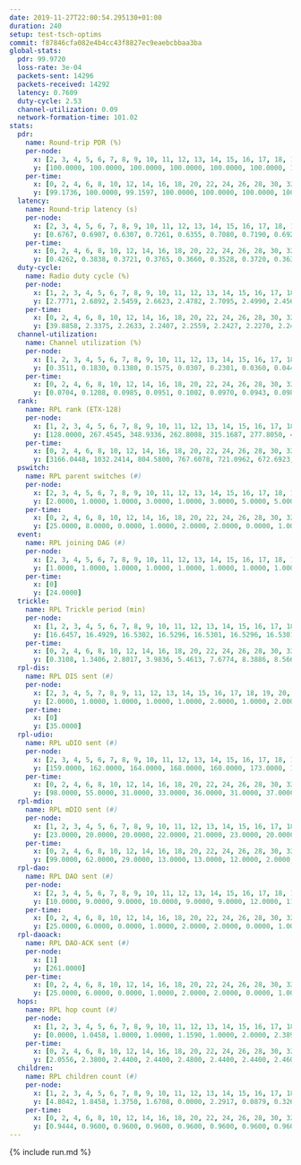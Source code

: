 ```yaml
---
date: 2019-11-27T22:00:54.295130+01:00
duration: 240
setup: test-tsch-optims
commit: f87846cfa082e4b4cc43f8827ec9eaebcbbaa3ba
global-stats:
  pdr: 99.9720
  loss-rate: 3e-04
  packets-sent: 14296
  packets-received: 14292
  latency: 0.7609
  duty-cycle: 2.53
  channel-utilization: 0.09
  network-formation-time: 101.02
stats:
  pdr:
    name: Round-trip PDR (%)
    per-node:
      x: [2, 3, 4, 5, 6, 7, 8, 9, 10, 11, 12, 13, 14, 15, 16, 17, 18, 19, 20, 21, 22, 23, 24, 25]
      y: [100.0000, 100.0000, 100.0000, 100.0000, 100.0000, 100.0000, 100.0000, 99.8369, 100.0000, 100.0000, 100.0000, 100.0000, 100.0000, 100.0000, 100.0000, 99.8227, 100.0000, 100.0000, 99.8172, 100.0000, 99.8355, 100.0000, 100.0000, 100.0000]
    per-time:
      x: [0, 2, 4, 6, 8, 10, 12, 14, 16, 18, 20, 22, 24, 26, 28, 30, 32, 34, 36, 38, 40, 42, 44, 46, 48, 50, 52, 54, 56, 58, 60, 62, 64, 66, 68, 70, 72, 74, 76, 78, 80, 82, 84, 86, 88, 90, 92, 94, 96, 98, 100, 102, 104, 106, 108, 110, 112, 114, 116, 118, 120, 122, 124, 126, 128, 130, 132, 134, 136, 138, 140, 142, 144, 146, 148, 150, 152, 154, 156, 158, 160, 162, 164, 166, 168, 170, 172, 174, 176, 178, 180, 182, 184, 186, 188, 190, 192, 194, 196, 198, 200, 202, 204, 206, 208, 210, 212, 214, 216, 218, 220, 222, 224, 226, 228, 230, 232, 234, 236, 238]
      y: [99.1736, 100.0000, 99.1597, 100.0000, 100.0000, 100.0000, 100.0000, 100.0000, 100.0000, 100.0000, 99.1667, 100.0000, 100.0000, 100.0000, 100.0000, 100.0000, 100.0000, 100.0000, 100.0000, 100.0000, 100.0000, 100.0000, 100.0000, 100.0000, 100.0000, 100.0000, 100.0000, 100.0000, 100.0000, 100.0000, 100.0000, 100.0000, 100.0000, 100.0000, 100.0000, 100.0000, 100.0000, 100.0000, 100.0000, 100.0000, 100.0000, 100.0000, 100.0000, 100.0000, 100.0000, 100.0000, 100.0000, 100.0000, 100.0000, 100.0000, 100.0000, 100.0000, 100.0000, 100.0000, 100.0000, 100.0000, 100.0000, 100.0000, 100.0000, 100.0000, 100.0000, 100.0000, 100.0000, 100.0000, 100.0000, 100.0000, 100.0000, 100.0000, 100.0000, 100.0000, 100.0000, 100.0000, 100.0000, 100.0000, 100.0000, 100.0000, 100.0000, 100.0000, 100.0000, 100.0000, 99.1667, 100.0000, 100.0000, 100.0000, 100.0000, 100.0000, 100.0000, 100.0000, 100.0000, 100.0000, 100.0000, 100.0000, 100.0000, 100.0000, 100.0000, 100.0000, 100.0000, 100.0000, 100.0000, 100.0000, 100.0000, 100.0000, 100.0000, 100.0000, 100.0000, 100.0000, 100.0000, 100.0000, 100.0000, 100.0000, 100.0000, 100.0000, 100.0000, 100.0000, 100.0000, 100.0000, 100.0000, 100.0000, 100.0000, 100.0000]
  latency:
    name: Round-trip latency (s)
    per-node:
      x: [2, 3, 4, 5, 6, 7, 8, 9, 10, 11, 12, 13, 14, 15, 16, 17, 18, 19, 20, 21, 22, 23, 24, 25]
      y: [0.6767, 0.6907, 0.6307, 0.7261, 0.6355, 0.7080, 0.7190, 0.6924, 0.6462, 0.7197, 0.7028, 0.6869, 0.7299, 0.7711, 0.7087, 0.8137, 0.8045, 0.8181, 0.8621, 0.8334, 0.8225, 0.9384, 0.9637, 0.9760]
    per-time:
      x: [0, 2, 4, 6, 8, 10, 12, 14, 16, 18, 20, 22, 24, 26, 28, 30, 32, 34, 36, 38, 40, 42, 44, 46, 48, 50, 52, 54, 56, 58, 60, 62, 64, 66, 68, 70, 72, 74, 76, 78, 80, 82, 84, 86, 88, 90, 92, 94, 96, 98, 100, 102, 104, 106, 108, 110, 112, 114, 116, 118, 120, 122, 124, 126, 128, 130, 132, 134, 136, 138, 140, 142, 144, 146, 148, 150, 152, 154, 156, 158, 160, 162, 164, 166, 168, 170, 172, 174, 176, 178, 180, 182, 184, 186, 188, 190, 192, 194, 196, 198, 200, 202, 204, 206, 208, 210, 212, 214, 216, 218, 220, 222, 224, 226, 228, 230, 232, 234, 236, 238]
      y: [0.4262, 0.3838, 0.3721, 0.3765, 0.3660, 0.3528, 0.3720, 0.3638, 0.3932, 0.3612, 0.3841, 0.4143, 0.3562, 0.3511, 0.3976, 0.3558, 0.3524, 0.3979, 0.3497, 0.3705, 0.3708, 0.3196, 0.3439, 0.3300, 0.3259, 0.3346, 0.3355, 0.3224, 0.3329, 0.3366, 0.3505, 0.3207, 0.3259, 0.3258, 0.3279, 0.3570, 0.3526, 0.3514, 0.3511, 0.3501, 0.3251, 0.3628, 0.3290, 0.3617, 0.3552, 0.3624, 0.3444, 0.4729, 0.4302, 0.3578, 0.3189, 0.3354, 0.3725, 0.5495, 0.5702, 0.5267, 0.3643, 0.3618, 0.3269, 0.8325, 0.8654, 0.5896, 0.5465, 0.5126, 0.4071, 0.9002, 1.2924, 1.1638, 0.8519, 0.6087, 0.5858, 0.9700, 1.2774, 1.2654, 1.2898, 1.2261, 0.9444, 0.9726, 1.2700, 1.2630, 1.2742, 1.2767, 1.2900, 1.2553, 1.2578, 1.2481, 1.2844, 1.2648, 1.2537, 1.2256, 1.2688, 1.2513, 1.2620, 1.2656, 1.2765, 1.2512, 1.2664, 1.2702, 1.2718, 1.2815, 1.2593, 1.2890, 1.2684, 1.2562, 1.2533, 1.2688, 1.2532, 1.2666, 1.2854, 1.2526, 1.2734, 1.2488, 1.2480, 1.2268, 1.2465, 1.2350, 1.2458, 1.2459, 1.2461, 1.1800]
  duty-cycle:
    name: Radio duty cycle (%)
    per-node:
      x: [1, 2, 3, 4, 5, 6, 7, 8, 9, 10, 11, 12, 13, 14, 15, 16, 17, 18, 19, 20, 21, 22, 23, 24, 25]
      y: [2.7771, 2.6892, 2.5459, 2.6623, 2.4782, 2.7095, 2.4990, 2.4565, 2.3430, 2.2768, 2.3663, 2.5968, 2.5303, 2.4421, 2.4309, 2.6743, 2.4897, 2.5816, 2.5601, 2.5914, 2.5222, 2.4730, 2.5782, 2.5164, 2.5748]
    per-time:
      x: [0, 2, 4, 6, 8, 10, 12, 14, 16, 18, 20, 22, 24, 26, 28, 30, 32, 34, 36, 38, 40, 42, 44, 46, 48, 50, 52, 54, 56, 58, 60, 62, 64, 66, 68, 70, 72, 74, 76, 78, 80, 82, 84, 86, 88, 90, 92, 94, 96, 98, 100, 102, 104, 106, 108, 110, 112, 114, 116, 118, 120, 122, 124, 126, 128, 130, 132, 134, 136, 138, 140, 142, 144, 146, 148, 150, 152, 154, 156, 158, 160, 162, 164, 166, 168, 170, 172, 174, 176, 178, 180, 182, 184, 186, 188, 190, 192, 194, 196, 198, 200, 202, 204, 206, 208, 210, 212, 214, 216, 218, 220, 222, 224, 226, 228, 230, 232, 234, 236, 238, 240]
      y: [39.8858, 2.3375, 2.2633, 2.2407, 2.2559, 2.2427, 2.2270, 2.2442, 2.2495, 2.2532, 2.2345, 2.2639, 2.2789, 2.2394, 2.2739, 2.2897, 2.2415, 2.2368, 2.2778, 2.2520, 2.2476, 2.2370, 2.2210, 2.2210, 2.2318, 2.2363, 2.2329, 2.2247, 2.2322, 2.2391, 2.2185, 2.2289, 2.2192, 2.2337, 2.2356, 2.2236, 2.2309, 2.2208, 2.2232, 2.2493, 2.2539, 2.2197, 2.2445, 2.2568, 2.2549, 2.2382, 2.2559, 2.2282, 2.2386, 2.2247, 2.2254, 2.2042, 2.2020, 2.2173, 2.2076, 2.1836, 2.2030, 2.2352, 2.1972, 2.1862, 2.2237, 2.2102, 2.2320, 2.2150, 2.2017, 2.2243, 2.2025, 2.2010, 2.2125, 2.2190, 2.2029, 2.2073, 2.2122, 2.2012, 2.2177, 2.2131, 2.2244, 2.2087, 2.2140, 2.1969, 2.1999, 2.1959, 2.2009, 2.2220, 2.2068, 2.2113, 2.1979, 2.2281, 2.2021, 2.1900, 2.1911, 2.1858, 2.1964, 2.2010, 2.2030, 2.2059, 2.1736, 2.1998, 2.2019, 2.1971, 2.2210, 2.2019, 2.2159, 2.2001, 2.2134, 2.1936, 2.1930, 2.2018, 2.1927, 2.2071, 2.1983, 2.2012, 2.2093, 2.2022, 2.1966, 2.1991, 2.1940, 2.2064, 2.2051, 2.1773, null]
  channel-utilization:
    name: Channel utilization (%)
    per-node:
      x: [1, 2, 3, 4, 5, 6, 7, 8, 9, 10, 11, 12, 13, 14, 15, 16, 17, 18, 19, 20, 21, 22, 23, 24, 25]
      y: [0.3511, 0.1830, 0.1380, 0.1575, 0.0307, 0.2301, 0.0360, 0.0441, 0.0349, 0.1067, 0.0327, 0.1674, 0.0463, 0.0314, 0.0759, 0.1063, 0.1108, 0.1023, 0.0411, 0.0383, 0.0454, 0.0470, 0.0333, 0.0367, 0.0325]
    per-time:
      x: [0, 2, 4, 6, 8, 10, 12, 14, 16, 18, 20, 22, 24, 26, 28, 30, 32, 34, 36, 38, 40, 42, 44, 46, 48, 50, 52, 54, 56, 58, 60, 62, 64, 66, 68, 70, 72, 74, 76, 78, 80, 82, 84, 86, 88, 90, 92, 94, 96, 98, 100, 102, 104, 106, 108, 110, 112, 114, 116, 118, 120, 122, 124, 126, 128, 130, 132, 134, 136, 138, 140, 142, 144, 146, 148, 150, 152, 154, 156, 158, 160, 162, 164, 166, 168, 170, 172, 174, 176, 178, 180, 182, 184, 186, 188, 190, 192, 194, 196, 198, 200, 202, 204, 206, 208, 210, 212, 214, 216, 218, 220, 222, 224, 226, 228, 230, 232, 234, 236, 238, 240]
      y: [0.0704, 0.1208, 0.0985, 0.0951, 0.1002, 0.0970, 0.0943, 0.0981, 0.0977, 0.1003, 0.0960, 0.1036, 0.1063, 0.0971, 0.1052, 0.1097, 0.0956, 0.0935, 0.1055, 0.0989, 0.0970, 0.0955, 0.0894, 0.0882, 0.0916, 0.0943, 0.0921, 0.0940, 0.0964, 0.0945, 0.0918, 0.0926, 0.0876, 0.0925, 0.0937, 0.0908, 0.0927, 0.0894, 0.0915, 0.1005, 0.0965, 0.0891, 0.0993, 0.1009, 0.0988, 0.0940, 0.1047, 0.0920, 0.0968, 0.0873, 0.0895, 0.0878, 0.0870, 0.0901, 0.0862, 0.0762, 0.0859, 0.0964, 0.0822, 0.0844, 0.0919, 0.0849, 0.0944, 0.0896, 0.0850, 0.0915, 0.0853, 0.0849, 0.0875, 0.0889, 0.0844, 0.0857, 0.0892, 0.0856, 0.0909, 0.0891, 0.0906, 0.0870, 0.0888, 0.0830, 0.0835, 0.0831, 0.0839, 0.0915, 0.0860, 0.0868, 0.0828, 0.0914, 0.0840, 0.0836, 0.0848, 0.0826, 0.0838, 0.0860, 0.0875, 0.0861, 0.0781, 0.0875, 0.0874, 0.0867, 0.0915, 0.0855, 0.0891, 0.0851, 0.0882, 0.0834, 0.0838, 0.0856, 0.0855, 0.0890, 0.0839, 0.0866, 0.0888, 0.0854, 0.0835, 0.0847, 0.0827, 0.0877, 0.0877, 0.0764, null]
  rank:
    name: RPL rank (ETX-128)
    per-node:
      x: [1, 2, 3, 4, 5, 6, 7, 8, 9, 10, 11, 12, 13, 14, 15, 16, 17, 18, 19, 20, 21, 22, 23, 24, 25]
      y: [128.0000, 267.4545, 348.9336, 262.8008, 315.1687, 277.8050, 414.5597, 746.9959, 560.7429, 419.2254, 555.3862, 421.9669, 744.7066, 569.9755, 538.7755, 528.7708, 573.9636, 630.6598, 685.6787, 739.7773, 746.4640, 734.5103, 871.1920, 818.2025, 913.2782]
    per-time:
      x: [0, 2, 4, 6, 8, 10, 12, 14, 16, 18, 20, 22, 24, 26, 28, 30, 32, 34, 36, 38, 40, 42, 44, 46, 48, 50, 52, 54, 56, 58, 60, 62, 64, 66, 68, 70, 72, 74, 76, 78, 80, 82, 84, 86, 88, 90, 92, 94, 96, 98, 100, 102, 104, 106, 108, 110, 112, 114, 116, 118, 120, 122, 124, 126, 128, 130, 132, 134, 136, 138, 140, 142, 144, 146, 148, 150, 152, 154, 156, 158, 160, 162, 164, 166, 168, 170, 172, 174, 176, 178, 180, 182, 184, 186, 188, 190, 192, 194, 196, 198, 200, 202, 204, 206, 208, 210, 212, 214, 216, 218, 220, 222, 224, 226, 228, 230, 232, 234, 236, 238, 240]
      y: [3166.0448, 1032.2414, 804.5800, 767.6078, 721.0962, 672.6923, 672.7600, 658.6471, 637.7200, 623.1923, 622.6078, 616.0196, 608.1176, 587.9608, 568.5000, 581.2549, 568.3600, 566.9200, 564.2800, 564.2692, 561.9412, 552.0600, 554.5800, 545.4510, 546.3600, 536.5098, 530.0200, 529.0784, 520.4400, 528.8235, 529.5400, 530.3600, 540.0392, 527.4902, 534.3800, 555.3400, 555.2200, 572.4038, 562.2200, 557.6000, 535.0800, 533.0400, 532.8235, 529.7843, 526.0000, 526.1176, 535.0192, 530.0784, 523.1154, 554.5098, 539.8200, 479.0196, 470.6400, 485.4800, 484.7059, 471.7000, 481.1400, 528.5800, 524.5882, 495.7600, 499.5000, 511.7308, 489.5769, 485.7800, 488.0000, 480.3922, 481.2000, 476.2400, 470.9800, 467.4400, 466.2800, 465.9400, 467.0600, 468.9423, 475.0800, 483.7400, 478.8200, 480.9000, 472.0800, 458.1569, 458.6400, 456.0400, 463.5882, 465.8400, 470.7255, 474.4600, 462.4200, 465.1000, 487.4200, 483.9231, 479.6863, 476.5800, 482.3333, 476.0392, 463.2800, 474.1373, 475.5000, 475.9000, 480.9038, 473.3800, 489.4074, 472.0800, 470.7843, 470.2000, 469.3333, 472.3800, 471.3800, 483.2642, 493.5686, 494.4423, 491.7200, 516.3800, 515.2692, 498.4706, 509.1400, 518.6863, 498.7500, 493.7400, 492.7692, 486.3800, null]
  pswitch:
    name: RPL parent switches (#)
    per-node:
      x: [2, 3, 4, 5, 6, 7, 8, 9, 10, 11, 12, 13, 14, 15, 16, 17, 18, 19, 20, 21, 22, 23, 24, 25]
      y: [2.0000, 1.0000, 1.0000, 3.0000, 1.0000, 3.0000, 5.0000, 5.0000, 4.0000, 6.0000, 2.0000, 2.0000, 5.0000, 5.0000, 1.0000, 7.0000, 4.0000, 10.0000, 8.0000, 11.0000, 4.0000, 11.0000, 3.0000, 9.0000]
    per-time:
      x: [0, 2, 4, 6, 8, 10, 12, 14, 16, 18, 20, 22, 24, 26, 28, 30, 32, 34, 36, 38, 40, 42, 44, 46, 48, 50, 52, 54, 56, 58, 60, 62, 64, 66, 68, 70, 72, 74, 76, 78, 80, 82, 84, 86, 88, 90, 92, 94, 96, 98, 100, 102, 104, 106, 108, 110, 112, 114, 116, 118, 120, 122, 124, 126, 128, 130, 132, 134, 136, 138, 140, 142, 144, 146, 148, 150, 152, 154, 156, 158, 160, 162, 164, 166, 168, 170, 172, 174, 176, 178, 180, 182, 184, 186, 188, 190, 192, 194, 196, 198, 200, 202, 204, 206, 208, 210, 212, 214, 216, 218, 220, 222, 224, 226, 228, 230, 232, 234, 236]
      y: [25.0000, 8.0000, 0.0000, 1.0000, 2.0000, 2.0000, 0.0000, 1.0000, 0.0000, 2.0000, 1.0000, 1.0000, 1.0000, 1.0000, 0.0000, 1.0000, 0.0000, 0.0000, 0.0000, 2.0000, 1.0000, 0.0000, 0.0000, 1.0000, 0.0000, 1.0000, 0.0000, 1.0000, 0.0000, 1.0000, 0.0000, 0.0000, 1.0000, 1.0000, 0.0000, 0.0000, 0.0000, 2.0000, 0.0000, 5.0000, 0.0000, 0.0000, 1.0000, 1.0000, 0.0000, 1.0000, 2.0000, 1.0000, 2.0000, 1.0000, 0.0000, 1.0000, 0.0000, 0.0000, 1.0000, 0.0000, 0.0000, 0.0000, 1.0000, 0.0000, 0.0000, 2.0000, 2.0000, 0.0000, 1.0000, 1.0000, 0.0000, 0.0000, 0.0000, 0.0000, 0.0000, 0.0000, 0.0000, 2.0000, 0.0000, 0.0000, 0.0000, 0.0000, 0.0000, 1.0000, 0.0000, 0.0000, 1.0000, 0.0000, 1.0000, 0.0000, 0.0000, 0.0000, 0.0000, 2.0000, 1.0000, 0.0000, 1.0000, 1.0000, 0.0000, 1.0000, 0.0000, 0.0000, 2.0000, 0.0000, 4.0000, 0.0000, 1.0000, 0.0000, 1.0000, 0.0000, 0.0000, 3.0000, 1.0000, 2.0000, 0.0000, 0.0000, 2.0000, 1.0000, 0.0000, 1.0000, 2.0000, 0.0000, 2.0000]
  event:
    name: RPL joining DAG (#)
    per-node:
      x: [2, 3, 4, 5, 6, 7, 8, 9, 10, 11, 12, 13, 14, 15, 16, 17, 18, 19, 20, 21, 22, 23, 24, 25]
      y: [1.0000, 1.0000, 1.0000, 1.0000, 1.0000, 1.0000, 1.0000, 1.0000, 1.0000, 1.0000, 1.0000, 1.0000, 1.0000, 1.0000, 1.0000, 1.0000, 1.0000, 1.0000, 1.0000, 1.0000, 1.0000, 1.0000, 1.0000, 1.0000]
    per-time:
      x: [0]
      y: [24.0000]
  trickle:
    name: RPL Trickle period (min)
    per-node:
      x: [1, 2, 3, 4, 5, 6, 7, 8, 9, 10, 11, 12, 13, 14, 15, 16, 17, 18, 19, 20, 21, 22, 23, 24, 25]
      y: [16.6457, 16.4929, 16.5302, 16.5296, 16.5301, 16.5296, 16.5301, 16.1887, 16.3311, 16.1915, 16.3024, 16.5335, 16.5262, 16.3336, 16.5378, 16.5729, 16.5089, 16.5340, 16.4092, 16.5985, 16.4389, 15.7356, 16.5380, 16.4588, 16.0438]
    per-time:
      x: [0, 2, 4, 6, 8, 10, 12, 14, 16, 18, 20, 22, 24, 26, 28, 30, 32, 34, 36, 38, 40, 42, 44, 46, 48, 50, 52, 54, 56, 58, 60, 62, 64, 66, 68, 70, 72, 74, 76, 78, 80, 82, 84, 86, 88, 90, 92, 94, 96, 98, 100, 102, 104, 106, 108, 110, 112, 114, 116, 118, 120, 122, 124, 126, 128, 130, 132, 134, 136, 138, 140, 142, 144, 146, 148, 150, 152, 154, 156, 158, 160, 162, 164, 166, 168, 170, 172, 174, 176, 178, 180, 182, 184, 186, 188, 190, 192, 194, 196, 198, 200, 202, 204, 206, 208, 210, 212, 214, 216, 218, 220, 222, 224, 226, 228, 230, 232, 234, 236, 238, 240]
      y: [0.3108, 1.3406, 2.8017, 3.9836, 5.4613, 7.6774, 8.3886, 8.5668, 8.7381, 14.2835, 16.9623, 17.1336, 17.1336, 17.3049, 16.8045, 16.8766, 16.9083, 16.9520, 17.0394, 17.1402, 17.1336, 17.1267, 17.1267, 17.4763, 17.4763, 17.4763, 17.4763, 17.4763, 17.4763, 17.4763, 17.4763, 17.4763, 17.4763, 17.4763, 17.4763, 17.4763, 17.4763, 17.4763, 17.4763, 17.4763, 17.4763, 17.4763, 17.4763, 17.4763, 17.4763, 17.4763, 17.4763, 17.4763, 17.4763, 17.4763, 17.4763, 17.4763, 17.4763, 17.4763, 17.4763, 17.4763, 17.4763, 17.4763, 17.4763, 17.4763, 17.4763, 17.4763, 17.4763, 17.4763, 17.4763, 17.4763, 17.4763, 17.4763, 17.4763, 17.4763, 17.4763, 17.4763, 17.4763, 17.4763, 17.4763, 17.4763, 17.4763, 17.4763, 17.4763, 17.4763, 17.4763, 17.4763, 17.4763, 17.4763, 17.4763, 17.4763, 17.4763, 17.4763, 17.4763, 17.4763, 17.4763, 17.4763, 17.4763, 17.4763, 17.4763, 17.4763, 17.4763, 17.4763, 17.4763, 17.4763, 17.4763, 17.4763, 17.4763, 17.4763, 17.4763, 17.4763, 17.4763, 17.4763, 17.4763, 17.4763, 17.4763, 17.4763, 17.4763, 17.4763, 17.4763, 17.4763, 17.4763, 17.4763, 17.4763, 17.4763, null]
  rpl-dis:
    name: RPL DIS sent (#)
    per-node:
      x: [2, 3, 4, 5, 7, 8, 9, 11, 12, 13, 14, 15, 16, 17, 18, 19, 20, 21, 22, 23, 24, 25]
      y: [2.0000, 1.0000, 1.0000, 1.0000, 1.0000, 2.0000, 1.0000, 2.0000, 1.0000, 1.0000, 1.0000, 1.0000, 2.0000, 1.0000, 2.0000, 2.0000, 3.0000, 2.0000, 2.0000, 2.0000, 2.0000, 2.0000]
    per-time:
      x: [0]
      y: [35.0000]
  rpl-udio:
    name: RPL uDIO sent (#)
    per-node:
      x: [2, 3, 4, 5, 6, 7, 8, 9, 10, 11, 12, 13, 14, 15, 16, 17, 18, 19, 20, 21, 22, 23, 24, 25]
      y: [159.0000, 162.0000, 164.0000, 168.0000, 160.0000, 173.0000, 178.0000, 174.0000, 154.0000, 173.0000, 163.0000, 171.0000, 168.0000, 162.0000, 176.0000, 168.0000, 152.0000, 170.0000, 171.0000, 167.0000, 171.0000, 169.0000, 163.0000, 165.0000]
    per-time:
      x: [0, 2, 4, 6, 8, 10, 12, 14, 16, 18, 20, 22, 24, 26, 28, 30, 32, 34, 36, 38, 40, 42, 44, 46, 48, 50, 52, 54, 56, 58, 60, 62, 64, 66, 68, 70, 72, 74, 76, 78, 80, 82, 84, 86, 88, 90, 92, 94, 96, 98, 100, 102, 104, 106, 108, 110, 112, 114, 116, 118, 120, 122, 124, 126, 128, 130, 132, 134, 136, 138, 140, 142, 144, 146, 148, 150, 152, 154, 156, 158, 160, 162, 164, 166, 168, 170, 172, 174, 176, 178, 180, 182, 184, 186, 188, 190, 192, 194, 196, 198, 200, 202, 204, 206, 208, 210, 212, 214, 216, 218, 220, 222, 224, 226, 228, 230, 232, 234, 236, 238, 240]
      y: [98.0000, 55.0000, 31.0000, 33.0000, 36.0000, 31.0000, 37.0000, 38.0000, 29.0000, 33.0000, 31.0000, 34.0000, 32.0000, 31.0000, 29.0000, 33.0000, 36.0000, 29.0000, 31.0000, 31.0000, 30.0000, 35.0000, 30.0000, 33.0000, 35.0000, 28.0000, 34.0000, 30.0000, 31.0000, 33.0000, 36.0000, 33.0000, 34.0000, 36.0000, 36.0000, 30.0000, 29.0000, 38.0000, 34.0000, 37.0000, 32.0000, 27.0000, 30.0000, 37.0000, 30.0000, 37.0000, 38.0000, 31.0000, 33.0000, 33.0000, 29.0000, 36.0000, 32.0000, 35.0000, 34.0000, 33.0000, 41.0000, 34.0000, 26.0000, 29.0000, 32.0000, 35.0000, 36.0000, 33.0000, 28.0000, 32.0000, 28.0000, 34.0000, 35.0000, 29.0000, 34.0000, 31.0000, 32.0000, 29.0000, 33.0000, 31.0000, 37.0000, 34.0000, 32.0000, 36.0000, 26.0000, 30.0000, 30.0000, 36.0000, 29.0000, 34.0000, 37.0000, 32.0000, 33.0000, 34.0000, 33.0000, 34.0000, 34.0000, 32.0000, 39.0000, 30.0000, 26.0000, 36.0000, 32.0000, 30.0000, 35.0000, 37.0000, 32.0000, 29.0000, 33.0000, 34.0000, 32.0000, 37.0000, 29.0000, 33.0000, 27.0000, 30.0000, 33.0000, 30.0000, 37.0000, 35.0000, 32.0000, 30.0000, 32.0000, 29.0000, 0.0000]
  rpl-mdio:
    name: RPL mDIO sent (#)
    per-node:
      x: [1, 2, 3, 4, 5, 6, 7, 8, 9, 10, 11, 12, 13, 14, 15, 16, 17, 18, 19, 20, 21, 22, 23, 24, 25]
      y: [23.0000, 20.0000, 20.0000, 22.0000, 21.0000, 23.0000, 20.0000, 27.0000, 25.0000, 27.0000, 25.0000, 21.0000, 20.0000, 26.0000, 20.0000, 20.0000, 21.0000, 20.0000, 25.0000, 21.0000, 25.0000, 27.0000, 20.0000, 24.0000, 26.0000]
    per-time:
      x: [0, 2, 4, 6, 8, 10, 12, 14, 16, 18, 20, 22, 24, 26, 28, 30, 32, 34, 36, 38, 40, 42, 44, 46, 48, 50, 52, 54, 56, 58, 60, 62, 64, 66, 68, 70, 72, 74, 76, 78, 80, 82, 84, 86, 88, 90, 92, 94, 96, 98, 100, 102, 104, 106, 108, 110, 112, 114, 116, 118, 120, 122, 124, 126, 128, 130, 132, 134, 136, 138, 140, 142, 144, 146, 148, 150, 152, 154, 156, 158, 160, 162, 164, 166, 168, 170, 172, 174, 176, 178, 180, 182, 184, 186, 188, 190, 192, 194, 196, 198, 200, 202, 204, 206, 208, 210, 212, 214, 216, 218, 220, 222, 224, 226, 228, 230, 232, 234, 236, 238]
      y: [99.0000, 62.0000, 29.0000, 13.0000, 13.0000, 12.0000, 2.0000, 5.0000, 13.0000, 4.0000, 2.0000, 0.0000, 1.0000, 3.0000, 11.0000, 5.0000, 4.0000, 4.0000, 3.0000, 0.0000, 1.0000, 0.0000, 4.0000, 1.0000, 4.0000, 7.0000, 5.0000, 3.0000, 2.0000, 0.0000, 0.0000, 5.0000, 4.0000, 5.0000, 7.0000, 1.0000, 2.0000, 0.0000, 1.0000, 1.0000, 3.0000, 8.0000, 1.0000, 5.0000, 6.0000, 0.0000, 1.0000, 0.0000, 2.0000, 5.0000, 9.0000, 3.0000, 2.0000, 3.0000, 1.0000, 0.0000, 0.0000, 1.0000, 2.0000, 7.0000, 8.0000, 2.0000, 3.0000, 0.0000, 1.0000, 1.0000, 3.0000, 4.0000, 7.0000, 8.0000, 1.0000, 1.0000, 0.0000, 0.0000, 2.0000, 3.0000, 6.0000, 5.0000, 3.0000, 5.0000, 1.0000, 0.0000, 0.0000, 3.0000, 2.0000, 5.0000, 5.0000, 7.0000, 2.0000, 1.0000, 0.0000, 0.0000, 6.0000, 5.0000, 3.0000, 8.0000, 1.0000, 1.0000, 1.0000, 1.0000, 0.0000, 3.0000, 7.0000, 3.0000, 7.0000, 3.0000, 0.0000, 2.0000, 0.0000, 0.0000, 7.0000, 4.0000, 7.0000, 4.0000, 1.0000, 1.0000, 0.0000, 0.0000, 3.0000, 5.0000]
  rpl-dao:
    name: RPL DAO sent (#)
    per-node:
      x: [2, 3, 4, 5, 6, 7, 8, 9, 10, 11, 12, 13, 14, 15, 16, 17, 18, 19, 20, 21, 22, 23, 24, 25]
      y: [10.0000, 9.0000, 9.0000, 10.0000, 9.0000, 9.0000, 12.0000, 11.0000, 11.0000, 12.0000, 10.0000, 10.0000, 10.0000, 11.0000, 9.0000, 12.0000, 10.0000, 14.0000, 12.0000, 14.0000, 10.0000, 14.0000, 10.0000, 13.0000]
    per-time:
      x: [0, 2, 4, 6, 8, 10, 12, 14, 16, 18, 20, 22, 24, 26, 28, 30, 32, 34, 36, 38, 40, 42, 44, 46, 48, 50, 52, 54, 56, 58, 60, 62, 64, 66, 68, 70, 72, 74, 76, 78, 80, 82, 84, 86, 88, 90, 92, 94, 96, 98, 100, 102, 104, 106, 108, 110, 112, 114, 116, 118, 120, 122, 124, 126, 128, 130, 132, 134, 136, 138, 140, 142, 144, 146, 148, 150, 152, 154, 156, 158, 160, 162, 164, 166, 168, 170, 172, 174, 176, 178, 180, 182, 184, 186, 188, 190, 192, 194, 196, 198, 200, 202, 204, 206, 208, 210, 212, 214, 216, 218, 220, 222, 224, 226, 228, 230, 232, 234, 236, 238]
      y: [25.0000, 6.0000, 0.0000, 1.0000, 2.0000, 2.0000, 0.0000, 1.0000, 0.0000, 2.0000, 1.0000, 1.0000, 1.0000, 1.0000, 11.0000, 4.0000, 0.0000, 0.0000, 1.0000, 3.0000, 2.0000, 0.0000, 0.0000, 2.0000, 0.0000, 2.0000, 1.0000, 2.0000, 6.0000, 7.0000, 0.0000, 0.0000, 1.0000, 3.0000, 1.0000, 0.0000, 0.0000, 3.0000, 1.0000, 6.0000, 0.0000, 1.0000, 1.0000, 11.0000, 1.0000, 1.0000, 2.0000, 2.0000, 5.0000, 1.0000, 0.0000, 1.0000, 0.0000, 1.0000, 2.0000, 1.0000, 0.0000, 7.0000, 3.0000, 1.0000, 2.0000, 4.0000, 5.0000, 0.0000, 2.0000, 1.0000, 0.0000, 0.0000, 0.0000, 0.0000, 1.0000, 7.0000, 2.0000, 3.0000, 0.0000, 2.0000, 6.0000, 1.0000, 0.0000, 3.0000, 0.0000, 0.0000, 1.0000, 0.0000, 1.0000, 4.0000, 5.0000, 3.0000, 0.0000, 4.0000, 5.0000, 2.0000, 1.0000, 1.0000, 1.0000, 1.0000, 0.0000, 0.0000, 2.0000, 1.0000, 9.0000, 1.0000, 2.0000, 1.0000, 4.0000, 2.0000, 0.0000, 4.0000, 2.0000, 3.0000, 0.0000, 0.0000, 3.0000, 2.0000, 4.0000, 2.0000, 3.0000, 2.0000, 4.0000, 2.0000]
  rpl-daoack:
    name: RPL DAO-ACK sent (#)
    per-node:
      x: [1]
      y: [261.0000]
    per-time:
      x: [0, 2, 4, 6, 8, 10, 12, 14, 16, 18, 20, 22, 24, 26, 28, 30, 32, 34, 36, 38, 40, 42, 44, 46, 48, 50, 52, 54, 56, 58, 60, 62, 64, 66, 68, 70, 72, 74, 76, 78, 80, 82, 84, 86, 88, 90, 92, 94, 96, 98, 100, 102, 104, 106, 108, 110, 112, 114, 116, 118, 120, 122, 124, 126, 128, 130, 132, 134, 136, 138, 140, 142, 144, 146, 148, 150, 152, 154, 156, 158, 160, 162, 164, 166, 168, 170, 172, 174, 176, 178, 180, 182, 184, 186, 188, 190, 192, 194, 196, 198, 200, 202, 204, 206, 208, 210, 212, 214, 216, 218, 220, 222, 224, 226, 228, 230, 232, 234, 236, 238]
      y: [25.0000, 6.0000, 0.0000, 1.0000, 2.0000, 2.0000, 0.0000, 1.0000, 0.0000, 2.0000, 1.0000, 1.0000, 1.0000, 1.0000, 11.0000, 4.0000, 0.0000, 0.0000, 1.0000, 3.0000, 2.0000, 0.0000, 0.0000, 2.0000, 0.0000, 2.0000, 1.0000, 2.0000, 6.0000, 7.0000, 0.0000, 0.0000, 1.0000, 3.0000, 1.0000, 0.0000, 0.0000, 3.0000, 1.0000, 6.0000, 0.0000, 1.0000, 1.0000, 11.0000, 1.0000, 1.0000, 2.0000, 2.0000, 5.0000, 1.0000, 0.0000, 1.0000, 0.0000, 1.0000, 2.0000, 1.0000, 0.0000, 7.0000, 3.0000, 1.0000, 2.0000, 5.0000, 4.0000, 0.0000, 2.0000, 1.0000, 0.0000, 0.0000, 0.0000, 0.0000, 1.0000, 7.0000, 2.0000, 3.0000, 0.0000, 2.0000, 6.0000, 1.0000, 0.0000, 3.0000, 0.0000, 0.0000, 1.0000, 0.0000, 1.0000, 4.0000, 5.0000, 3.0000, 0.0000, 4.0000, 5.0000, 2.0000, 1.0000, 1.0000, 1.0000, 1.0000, 0.0000, 0.0000, 2.0000, 1.0000, 9.0000, 1.0000, 2.0000, 1.0000, 4.0000, 2.0000, 0.0000, 4.0000, 2.0000, 3.0000, 0.0000, 0.0000, 3.0000, 2.0000, 4.0000, 2.0000, 3.0000, 2.0000, 4.0000, 2.0000]
  hops:
    name: RPL hop count (#)
    per-node:
      x: [1, 2, 3, 4, 5, 6, 7, 8, 9, 10, 11, 12, 13, 14, 15, 16, 17, 18, 19, 20, 21, 22, 23, 24, 25]
      y: [0.0000, 1.0458, 1.0000, 1.0000, 1.1590, 1.0000, 2.0000, 2.3891, 2.4958, 1.9875, 2.9500, 2.0000, 2.0000, 2.9875, 2.2134, 2.0418, 2.9083, 3.3891, 3.1213, 3.3808, 3.3222, 3.2971, 4.2929, 4.3891, 4.5146]
    per-time:
      x: [0, 2, 4, 6, 8, 10, 12, 14, 16, 18, 20, 22, 24, 26, 28, 30, 32, 34, 36, 38, 40, 42, 44, 46, 48, 50, 52, 54, 56, 58, 60, 62, 64, 66, 68, 70, 72, 74, 76, 78, 80, 82, 84, 86, 88, 90, 92, 94, 96, 98, 100, 102, 104, 106, 108, 110, 112, 114, 116, 118, 120, 122, 124, 126, 128, 130, 132, 134, 136, 138, 140, 142, 144, 146, 148, 150, 152, 154, 156, 158, 160, 162, 164, 166, 168, 170, 172, 174, 176, 178, 180, 182, 184, 186, 188, 190, 192, 194, 196, 198, 200, 202, 204, 206, 208, 210, 212, 214, 216, 218, 220, 222, 224, 226, 228, 230, 232, 234, 236, 238]
      y: [2.0556, 2.3800, 2.4400, 2.4400, 2.4800, 2.4400, 2.4400, 2.4600, 2.4800, 2.4800, 2.4800, 2.8400, 2.7600, 2.6800, 2.6800, 2.6800, 2.7600, 2.7600, 2.7600, 2.7200, 2.6600, 2.6400, 2.6400, 2.5600, 2.5600, 2.5200, 2.5200, 2.5000, 2.4800, 2.4800, 2.4800, 2.4800, 2.4800, 2.4400, 2.4800, 2.4800, 2.4800, 2.4800, 2.4800, 2.5400, 2.6400, 2.6400, 2.6600, 2.7000, 2.7200, 2.7200, 2.6600, 2.6000, 2.4800, 2.4800, 2.4400, 2.4400, 2.4400, 2.4400, 2.4400, 2.4400, 2.4400, 2.3800, 2.3200, 2.3200, 2.3200, 2.3200, 2.4000, 2.4000, 2.4000, 2.4400, 2.4400, 2.4400, 2.4400, 2.4400, 2.4400, 2.4400, 2.4400, 2.3600, 2.3600, 2.3600, 2.3600, 2.3600, 2.3600, 2.3600, 2.3200, 2.3200, 2.3200, 2.3200, 2.3200, 2.3200, 2.3200, 2.3200, 2.3200, 2.3200, 2.3200, 2.3200, 2.3200, 2.3200, 2.3200, 2.3200, 2.3200, 2.3200, 2.3200, 2.3200, 2.3200, 2.3200, 2.3200, 2.2800, 2.2800, 2.2800, 2.2800, 2.2800, 2.2800, 2.2800, 2.2800, 2.2800, 2.2800, 2.2800, 2.2800, 2.2800, 2.2800, 2.2800, 2.2800, 2.2800]
  children:
    name: RPL children count (#)
    per-node:
      x: [1, 2, 3, 4, 5, 6, 7, 8, 9, 10, 11, 12, 13, 14, 15, 16, 17, 18, 19, 20, 21, 22, 23, 24, 25]
      y: [4.8042, 1.8458, 1.3750, 1.6708, 0.0000, 2.2917, 0.0879, 0.3264, 0.0000, 2.3875, 0.0000, 1.2875, 0.4644, 0.0000, 0.9958, 1.8536, 1.0625, 2.0837, 0.1632, 0.2803, 0.3766, 0.4310, 0.0000, 0.1841, 0.0000]
    per-time:
      x: [0, 2, 4, 6, 8, 10, 12, 14, 16, 18, 20, 22, 24, 26, 28, 30, 32, 34, 36, 38, 40, 42, 44, 46, 48, 50, 52, 54, 56, 58, 60, 62, 64, 66, 68, 70, 72, 74, 76, 78, 80, 82, 84, 86, 88, 90, 92, 94, 96, 98, 100, 102, 104, 106, 108, 110, 112, 114, 116, 118, 120, 122, 124, 126, 128, 130, 132, 134, 136, 138, 140, 142, 144, 146, 148, 150, 152, 154, 156, 158, 160, 162, 164, 166, 168, 170, 172, 174, 176, 178, 180, 182, 184, 186, 188, 190, 192, 194, 196, 198, 200, 202, 204, 206, 208, 210, 212, 214, 216, 218, 220, 222, 224, 226, 228, 230, 232, 234, 236, 238]
      y: [0.9444, 0.9600, 0.9600, 0.9600, 0.9600, 0.9600, 0.9600, 0.9600, 0.9600, 0.9600, 0.9600, 0.9600, 0.9600, 0.9600, 0.9600, 0.9600, 0.9600, 0.9600, 0.9600, 0.9600, 0.9600, 0.9600, 0.9600, 0.9600, 0.9600, 0.9600, 0.9600, 0.9600, 0.9600, 0.9600, 0.9600, 0.9600, 0.9600, 0.9600, 0.9600, 0.9600, 0.9600, 0.9600, 0.9600, 0.9600, 0.9600, 0.9600, 0.9600, 0.9600, 0.9600, 0.9600, 0.9600, 0.9600, 0.9600, 0.9600, 0.9600, 0.9600, 0.9600, 0.9600, 0.9600, 0.9600, 0.9600, 0.9600, 0.9600, 0.9600, 0.9600, 0.9600, 0.9600, 0.9600, 0.9600, 0.9600, 0.9600, 0.9600, 0.9600, 0.9600, 0.9600, 0.9600, 0.9600, 0.9600, 0.9600, 0.9600, 0.9600, 0.9600, 0.9600, 0.9600, 0.9600, 0.9600, 0.9600, 0.9600, 0.9600, 0.9600, 0.9600, 0.9600, 0.9600, 0.9600, 0.9600, 0.9600, 0.9600, 0.9600, 0.9600, 0.9600, 0.9600, 0.9600, 0.9600, 0.9600, 0.9600, 0.9600, 0.9600, 0.9600, 0.9600, 0.9600, 0.9600, 0.9600, 0.9600, 0.9600, 0.9600, 0.9600, 0.9600, 0.9600, 0.9600, 0.9600, 0.9600, 0.9600, 0.9600, 0.9600]
---
```


{% include run.md %}
